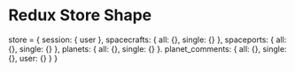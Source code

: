 # Redux Store Shape

store = {
    session: {
        user
    },
    spacecrafts: {
        all: {},
        single: {}
    },
    spaceports: {
        all: {},
        single: {}
    },
    planets: {
        all: {},
        single: {}
    }.
    planet_comments: {
        all: {},
        single: {},
        user: {}
    }
}